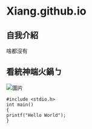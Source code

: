 # Xiang.github.io
## 自我介紹
啥都沒有
## 看統神端火鍋ㄅ
![圖片](https://img.ltn.com.tw/Upload/news/600/2021/02/25/phpkPy0Fq.jpg)
```
#include <stdio.h>
int main()
{
printf("Hello World");
}

